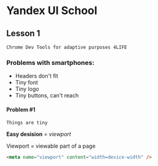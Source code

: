 # Yandex UI School

## Lesson 1

    Chrome Dev Tools for adaptive purposes 4LIFE

### Problems with smartphones:
 * Headers don't fit
 * Tiny font
 * Tiny logo
 * Tiny buttons, can't reach

#### Problem #1 

`Things are tiny`

**Easy desision** = *viewport*

Viewport = viewable part of a page
```html 
<meta name="viewport" content="width=device-width" />
```